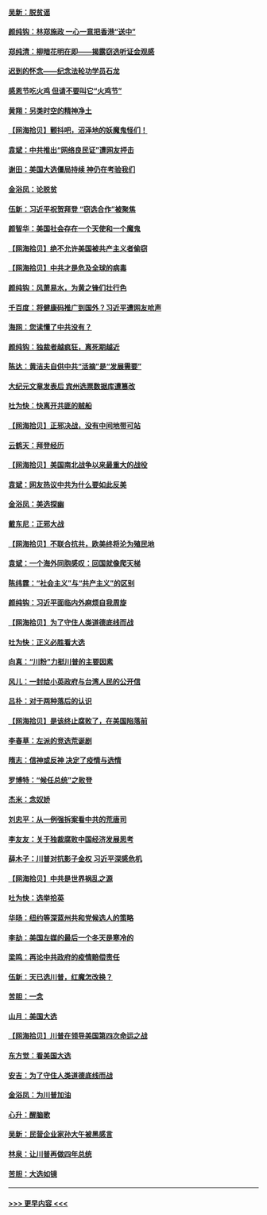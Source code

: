 #### [吴新：脱贫谣](../pages/nsc993/n12580839.md?t=11290151) 
#### [颜纯钩：林郑施政 一心一意把香港“送中”](../pages/nsc993/n12580805.md?t=11290151) 
#### [郑纯清：柳暗花明在即——揭露窃选听证会观感](../pages/nsc993/n12580795.md?t=11290151) 
#### [迟到的怀念——纪念法轮功学员石龙](../pages/nsc993/n12580245.md?t=11290151) 
#### [感恩节吃火鸡  但请不要叫它“火鸡节”](../pages/nsc993/n12580252.md?t=11290151) 
#### [黄翔：另类时空的精神净土](../pages/nsc993/n12578638.md?t=11290151) 
#### [【网海拾贝】颤抖吧，沼泽地的妖魔鬼怪们！](../pages/nsc993/n12578552.md?t=11290151) 
#### [袁斌：中共推出“网络良民证”遭网友抨击](../pages/nsc993/n12578511.md?t=11290151) 
#### [谢田：美国大选僵局持续 神仍在考验我们](../pages/nsc993/n12577432.md?t=11290151) 
#### [金浴凤：论脱贫](../pages/nsc993/n12576386.md?t=11290151) 
#### [伍新：习近平祝贺拜登 “窃选合作”被聚焦](../pages/nsc993/n12576358.md?t=11290151) 
#### [颜智华：美国社会存在一个天使和一个魔鬼](../pages/nsc993/n12574299.md?t=11290151) 
#### [【网海拾贝】绝不允许美国被共产主义者偷窃](../pages/nsc993/n12573396.md?t=11290151) 
#### [【网海拾贝】中共才是危及全球的病毒](../pages/nsc993/n12571204.md?t=11290151) 
#### [颜纯钩：风萧易水，为黄之锋们壮行色](../pages/nsc993/n12571487.md?t=11290151) 
#### [千百度：将健康码推广到国外？习近平遭网友呛声](../pages/nsc993/n12570808.md?t=11290151) 
#### [海网：您读懂了中共没有？](../pages/nsc993/n12570487.md?t=11290151) 
#### [颜纯钩：独裁者越疯狂，离死期越近](../pages/nsc993/n12569055.md?t=11290151) 
#### [陈达：黄洁夫自供中共“活摘”是“发展需要”](../pages/nsc993/n12568541.md?t=11290151) 
#### [大纪元文章发表后 宾州选票数据库遭篡改](../pages/nsc993/n12568105.md?t=11290151) 
#### [吐为快：快离开共匪的贼船](../pages/nsc993/n12568462.md?t=11290151) 
#### [【网海拾贝】正邪决战，没有中间地带可站](../pages/nsc993/n12568439.md?t=11290151) 
#### [云鹤天：拜登经历](../pages/nsc993/n12567294.md?t=11290151) 
#### [【网海拾贝】美国南北战争以来最重大的战役](../pages/nsc993/n12567247.md?t=11290151) 
#### [袁斌：网友热议中共为什么要如此反美](../pages/nsc993/n12567162.md?t=11290151) 
#### [金浴凤：美选探幽](../pages/nsc993/n12567147.md?t=11290151) 
#### [戴东尼：正邪大战](../pages/nsc993/n12567033.md?t=11290151) 
#### [【网海拾贝】不联合抗共，欧美终将沦为殖民地](../pages/nsc993/n12565068.md?t=11290151) 
#### [袁斌：一个海外同胞感叹：回国就像爬天梯](../pages/nsc993/n12564986.md?t=11290151) 
#### [陈纬霆：“社会主义”与“共产主义”的区别](../pages/nsc993/n12562417.md?t=11290151) 
#### [颜纯钩：习近平面临内外麻烦自我周旋](../pages/nsc993/n12563356.md?t=11290151) 
#### [【网海拾贝】为了守住人类道德底线而战](../pages/nsc993/n12562542.md?t=11290151) 
#### [吐为快：正义必胜看大选](../pages/nsc993/n12561967.md?t=11290151) 
#### [向真：“川粉”力挺川普的主要因素](../pages/nsc993/n12560774.md?t=11290151) 
#### [风儿：一封给小英政府与台湾人民的公开信](../pages/nsc993/n12560581.md?t=11290151) 
#### [吕朴：对于两种落后的认识](../pages/nsc993/n12560492.md?t=11290151) 
#### [【网海拾贝】是该终止腐败了，在美国陷落前](../pages/nsc993/n12559936.md?t=11290151) 
#### [李春草：左派的竞选荒诞剧](../pages/nsc993/n12558380.md?t=11290151) 
#### [隋志：信神或反神 决定了疫情与选情](../pages/nsc993/n12558255.md?t=11290151) 
#### [罗博特：“候任总统”之败登](../pages/nsc993/n12558189.md?t=11290151) 
#### [杰米：念奴娇](../pages/nsc993/n12558174.md?t=11290151) 
#### [刘忠平：从一例强拆案看中共的荒唐司](../pages/nsc993/n12558036.md?t=11290151) 
#### [李友友：关于独裁腐败中国经济发展思考](../pages/nsc993/n12558004.md?t=11290151) 
#### [薛木子：川普对抗影子金权 习近平深感危机](../pages/nsc993/n12557342.md?t=11290151) 
#### [【网海拾贝】中共是世界祸乱之源](../pages/nsc993/n12555353.md?t=11290151) 
#### [吐为快：选举拾英](../pages/nsc993/n12555041.md?t=11290151) 
#### [华旸：纽约等深蓝州共和党候选人的策略](../pages/nsc993/n12554309.md?t=11290151) 
#### [李劼：美国左媒的最后一个冬天是寒冷的](../pages/nsc993/n12552947.md?t=11290151) 
#### [梁鸣：再论中共政府的疫情赔偿责任](../pages/nsc993/n12553012.md?t=11290151) 
#### [伍新：天已选川普，红魔怎改换？](../pages/nsc993/n12552970.md?t=11290151) 
#### [苦胆：一念](../pages/nsc993/n12552957.md?t=11290151) 
#### [山月：美国大选](../pages/nsc993/n12552446.md?t=11290151) 
#### [【网海拾贝】川普在领导美国第四次命运之战](../pages/nsc993/n12551973.md?t=11290151) 
#### [东方觉：看美国大选](../pages/nsc993/n12551647.md?t=11290151) 
#### [安吉：为了守住人类道德底线而战](../pages/nsc993/n12551111.md?t=11290151) 
#### [金浴凤：为川普加油](../pages/nsc993/n12551085.md?t=11290151) 
#### [心升：醒脑歌](../pages/nsc993/n12550984.md?t=11290151) 
#### [吴新：民营企业家孙大午被黑感言](../pages/nsc993/n12550656.md?t=11290151) 
#### [林泉：让川普再做四年总统](../pages/nsc993/n12550640.md?t=11290151) 
#### [苦胆：大选如镜](../pages/nsc993/n12550630.md?t=11290151) 

----
#### [ >>> 更早内容 <<< ](../indexes/nsc993-earlier.md)
